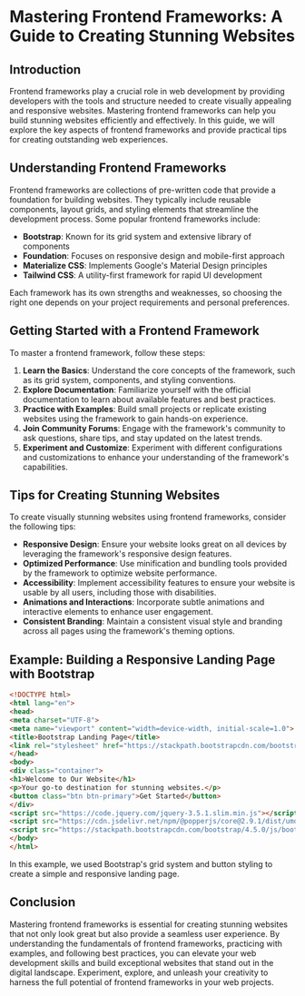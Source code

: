 # Mastering Frontend Frameworks: A Guide to Creating Stunning Websites

## Introduction

Frontend frameworks play a crucial role in web development by providing developers with the tools and structure needed to create visually appealing and responsive websites. Mastering frontend frameworks can help you build stunning websites efficiently and effectively. In this guide, we will explore the key aspects of frontend frameworks and provide practical tips for creating outstanding web experiences.

## Understanding Frontend Frameworks

Frontend frameworks are collections of pre-written code that provide a foundation for building websites. They typically include reusable components, layout grids, and styling elements that streamline the development process. Some popular frontend frameworks include:

- **Bootstrap**: Known for its grid system and extensive library of components
- **Foundation**: Focuses on responsive design and mobile-first approach
- **Materialize CSS**: Implements Google's Material Design principles
- **Tailwind CSS**: A utility-first framework for rapid UI development

Each framework has its own strengths and weaknesses, so choosing the right one depends on your project requirements and personal preferences.

## Getting Started with a Frontend Framework

To master a frontend framework, follow these steps:

1. **Learn the Basics**: Understand the core concepts of the framework, such as its grid system, components, and styling conventions.
2. **Explore Documentation**: Familiarize yourself with the official documentation to learn about available features and best practices.
3. **Practice with Examples**: Build small projects or replicate existing websites using the framework to gain hands-on experience.
4. **Join Community Forums**: Engage with the framework's community to ask questions, share tips, and stay updated on the latest trends.
5. **Experiment and Customize**: Experiment with different configurations and customizations to enhance your understanding of the framework's capabilities.

## Tips for Creating Stunning Websites

To create visually stunning websites using frontend frameworks, consider the following tips:

- **Responsive Design**: Ensure your website looks great on all devices by leveraging the framework's responsive design features.
- **Optimized Performance**: Use minification and bundling tools provided by the framework to optimize website performance.
- **Accessibility**: Implement accessibility features to ensure your website is usable by all users, including those with disabilities.
- **Animations and Interactions**: Incorporate subtle animations and interactive elements to enhance user engagement.
- **Consistent Branding**: Maintain a consistent visual style and branding across all pages using the framework's theming options.

## Example: Building a Responsive Landing Page with Bootstrap

```html
<!DOCTYPE html>
<html lang="en">
<head>
<meta charset="UTF-8">
<meta name="viewport" content="width=device-width, initial-scale=1.0">
<title>Bootstrap Landing Page</title>
<link rel="stylesheet" href="https://stackpath.bootstrapcdn.com/bootstrap/4.5.0/css/bootstrap.min.css">
</head>
<body>
<div class="container">
<h1>Welcome to Our Website</h1>
<p>Your go-to destination for stunning websites.</p>
<button class="btn btn-primary">Get Started</button>
</div>
<script src="https://code.jquery.com/jquery-3.5.1.slim.min.js"></script>
<script src="https://cdn.jsdelivr.net/npm/@popperjs/core@2.9.1/dist/umd/popper.min.js"></script>
<script src="https://stackpath.bootstrapcdn.com/bootstrap/4.5.0/js/bootstrap.min.js"></script>
</body>
</html>
```

In this example, we used Bootstrap's grid system and button styling to create a simple and responsive landing page.

## Conclusion

Mastering frontend frameworks is essential for creating stunning websites that not only look great but also provide a seamless user experience. By understanding the fundamentals of frontend frameworks, practicing with examples, and following best practices, you can elevate your web development skills and build exceptional websites that stand out in the digital landscape. Experiment, explore, and unleash your creativity to harness the full potential of frontend frameworks in your web projects.